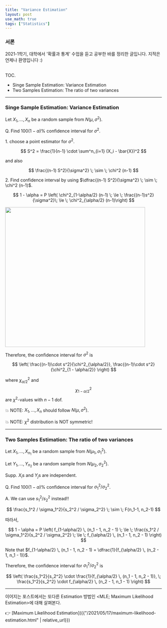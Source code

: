 ```yaml
---
title: "Variance Estimation"
layout: post
use_math: true
tags: ["Statistics"]
---
```


### 서론
2021-1학기, 대학에서 '확률과 통계' 수업을 듣고 공부한 바를 정리한 글입니다. 지적은 언제나 환영입니다 :)

<br><span class="statement-title">TOC.</span><br>

- Singe Sample Estimation: Variance Estimation
- Two Samples Estimation: The ratio of two variances

<hr/>

### Singe Sample Estimation: Variance Estimation

Let $X_1, \dots, X_n$ be a random sample from $N(\mu, \sigma^2)$.

Q. Find $100(1-\alpha)\%$ confidence interval for $\sigma^2$.

1\. choose a point estimator for $\sigma^2$.

$$
S^2 = \frac{1}{n-1} \cdot \sum^n_{i=1} (X_i - \bar{X})^2
$$

and also

$$
\frac{(n-1) S^2}{\sigma^2} \; \sim \; \chi^2 (n-1)
$$

2\. Find confidence interval by using $\dfrac{(n-1) S^2}{\sigma^2} \; \sim \; \chi^2 (n-1)$.

$$
1 - \alpha = P \left( \chi^2_{1-\alpha/2} (n-1) \; \le \; \frac{(n-1)s^2}{\sigma^2}\; \le \; \chi^2_{\alpha/2} (n-1)\right)
$$

<div class="img-wrapper">
<img src= "{{"/images/probability-and-statistics/chi-square-distribution.png" | relative_url }}" width=450>
</div>

Therefore, the confidence interval for $\sigma^2$ is

$$
\left( 
  \frac{(n-1)\cdot s^2}{\chi^2_{\alpha/2}},
  \frac{(n-1)\cdot s^2}{\chi^2_{1 - \alpha/2}}
\right)
$$

where $\chi^2_{\alpha/2}$ and $$\chi^2_{1-\alpha/2}$$ are $\chi^2$-values with $n-1$ dof.

💥 NOTE: $X_1, \dots, X_n$ should follow $N(\mu, \sigma^2)$.

💥 NOTE: $\chi^2$ distribution is NOT symmetric!

<hr/>

### Two Samples Estimation: The ratio of two variances

Let $X_1, \dots, X_{n_1}$ be a random sample from $N(\mu_1, \sigma_1^2)$.

Let $Y_1, \dots, Y_{n_2}$ be a random sample from $N(\mu_2, \sigma_2^2)$.

Supp. $X_i$s and $Y_j$s are independent.

Q. Find $100(1-\alpha)\%$ confidence interval for $\sigma_1^2 / \sigma_2^2$.

A. We can use $s_1^2 / s_2^2$ instead!!

$$
\frac{s_1^2 / \sigma_1^2}{s_2^2 / \sigma_2^2} \; \sim \; F(n_1-1, n_2-1)
$$

따라서,

$$
1 - \alpha
= P \left( f_{1-\alpha/2} \, (n_1 - 1, n_2 - 1) \; \le \; \frac{s_1^2 / \sigma_1^2}{s_2^2 / \sigma_2^2} \; \le \; f_{\alpha/2} \, (n_1 - 1, n_2 - 1) \right)
$$

Note that $f_{1-\alpha/2} \, (n_1 - 1, n_2 - 1) = \dfrac{1}{f_{\alpha/2} \, (n_2 - 1, n_1 - 1)}$.

Therefore, the confidence interval for $\sigma_1^2 / \sigma_2^2$ is

$$
\left( 
  \frac{s_1^2}{s_2^2} \cdot \frac{1}{f_{\alpha/2} \, (n_1 - 1, n_2 - 1)}, \; 
  \frac{s_1^2}{s_2^2} \cdot f_{\alpha/2} \, (n_2 - 1, n_1 - 1)
\right)
$$

<hr/>

이어지는 포스트에서는 또다른 Estimation 방법인 \<MLE; Maximum Likelihood Estimation\>에 대해 살펴본다.

👉 [Maximum Likelihood Estimation]({{"/2021/05/17/maximum-likelihood-estimation.html" | relative_url}})
